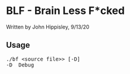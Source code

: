 # BLF - Brain Less F*cked
Written by John Hippisley, 9/13/20

## Usage
<pre>
./bf &lt;source file>&gt; [-D]
-D	Debug
</pre>

